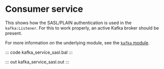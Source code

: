 # Consumer service

This shows how the SASL/PLAIN authentication is used in the `kafka:Listener`. For this to work properly, an active Kafka broker should be present.

For more information on the underlying module,  see the [`kafka` module](https://lib.ballerina.io/ballerinax/kafka/latest).

::: code kafka_service_sasl.bal :::

::: out kafka_service_sasl.out :::
